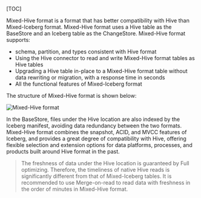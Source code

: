 [TOC]


Mixed-Hive format is a format that has better compatibility with Hive than Mixed-Iceberg format.
Mixed-Hive format uses a Hive table as the BaseStore and an Iceberg table as the ChangeStore. Mixed-Hive format supports:
- schema, partition, and types consistent with Hive format
- Using the Hive connector to read and write Mixed-Hive format tables as Hive tables
- Upgrading a Hive table in-place to a Mixed-Hive format table without data rewriting or migration, with a response time in seconds
- All the functional features of Mixed-Iceberg format

The structure of Mixed-Hive format is shown below:

![Mixed-Hive format](https://amoro.incubator.apache.org/docs/0.6.1/images/formats/mixed_hive_format.png)

In the BaseStore, files under the Hive location are also indexed by the Iceberg manifest, avoiding data redundancy between the two formats.
Mixed-Hive format combines the snapshot, ACID, and MVCC features of Iceberg, and provides a great degree of compatibility with Hive, offering flexible selection and extension options for data platforms, processes, and products built around Hive format in the past.

> The freshness of data under the Hive location is guaranteed by Full optimizing.
> Therefore, the timeliness of native Hive reads is significantly different from that of Mixed-Iceberg tables.
> It is recommended to use Merge-on-read to read data with freshness in the order of minutes in Mixed-Hive format.
